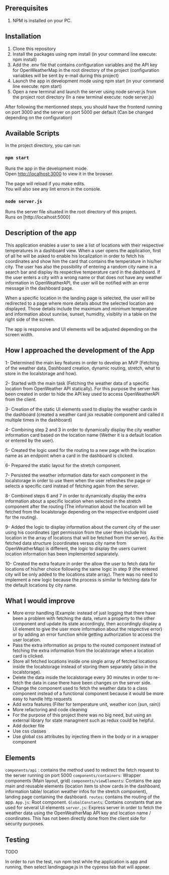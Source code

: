 ## Prerequisites
1. NPM is installed on your PC.

## Installation
1. Clone this repository
2. Install the packages using npm install (in your command line execute: npm install)
3. Add the .env file that contains configuration variables and the API key for OpenWeatherMap in the root directory of the project (configuration variabkes will be sent by e-mail during this project)
4. Launch the app in development mode using npm start (in your command line execute: npm start)
5. Open a new terminal and launch the server using node server.js from the project root directory (In a new terminal execute: node server.js)

After following the mentionned steps, you should have the frontend running on port 3000 and the server on port 5000 per default (Can be changed depending on the configuration)

## Available Scripts

In the project directory, you can run:

### `npm start`

Runs the app in the development mode.\
Open [http://localhost:3000](http://localhost:3000) to view it in the browser.

The page will reload if you make edits.\
You will also see any lint errors in the console.

### `node server.js`

Runs the server file situated in the root directory of this project.\
Runs on [http://localhost:5000]


## Description of the app

This application enables a user to see a list of locations with their respective temperatures in a dashboard view. 
When a user opens the application, first of all he will be asked to enable his localization in order to fetch his coordinates and show him the card that contains the temperature in his/her city.
The user has also the possibility of entering a random city name in a search bar and display its respective temperature card in the dashboard. If the user enters a city with a wrong name or that does not have any weather information in OpenWeatherAPI, the user will be notified with an error message in the dashboard page.

When a specific location in the landing page is selected, the user will be redirected to a page where more details about the selected location are displayed. Those details include the maximum and minimum temperature and information about sunrise, sunset, humidity, visiblity in a table on the right side of the screen.

The app is responsive and UI elements will be adjusted depending on the screen width.

## How I approached the development of the App

1- Determined the main key features in order to develop an MVP (Fetching of the weather data, Dashboard creation, dynamic routing, stretch, what to store in the localstorage and how).

2- Started with the main task (Fetching the weather data of a specific location from OpenWeather API statically). For this purpose the server has been created in order to hide the API key used to access OpenWeatherAPI from the client.

3- Creation of the static UI elements used to display the weather cards in the dashboard (created a weather card jsx reusable component and called it multiple times in the dashboard)

4- Combining step 2 and 3 in order to dynamically display the city weather information card based on the location name (Wether it is a default location or entered by the user).

5- Created the logic used for the routing to a new page with the location name as an endpoint when a card in the dashboard is clicked.

6- Prepared the static layout for the stretch component.

7- Persisted the weather information data for each component in the localstorage in order to use them when the user refreshes the page or selects a specific card instead of fetching again from the server.

8- Combined steps 6 and 7 in order to dynamically display the extra information about a specific location when selected in the stretch component after the routing (The information about the location will be fetched from the localstorage depending on the respective endpoint used for the routing).

9- Added the logic to display information about the current city of the user using his coordinates (get permission from the user then include his location in the array of locations that will be fetched from the server). As the fetched data structure (coordinates versus city name from OpenWeatherMap) is different, the logic to display the users current location information has been implemented separately.

10- Created the extra feature in order the allow the user to fetch data for locations of his/her choice following the same logic in step 9 (the entered city will be only added to the locations state array). There was no need to implement a new logic because the process is similar to fetching data for the default locations by city name.

## What I would improve

- More error handling (Example: instead of just logging that there have been a problem with fetching the data, return a property to the other component and update its state accordingly, then accordingly display a UI element to give the user more information about the respective error) or by adding an error function while getting authorization to access the user location.
- Pass the extra information as props to the routed component instead of fetching the extra information from the localstorage when a location card is clicked.
- Store all fetched locations inside one single array of fetched locations inside the localstorage instead of storing them separately (also in the localstorage).
- Delete the data inside the localstorage every 30 minutes in order to re-fetch the data in case there have been changes on the server side.
- Change the component used to fetch the weather data to a class component instead of a functional component because it would be more easy to handle http requests
- Add extra features (Filter for temperature unit, weather icon (sun, rain))
- More refactoring and code cleaning
- For the purpose of this project there was no big need, but using an external library for state managment such as redux could be helpful.
- Add docker file
- Use css classes
- Use global css attributes by injecting them in the body or in a wrapper component 

## Elements
`components/api` : contains the method used to redirect the fetch request to the server running on port 5000
`components/containers`: Wrapper components (Main layout, grid)
`components/viewElements`: Contains the app main and reusable elements (location item to show cards in the dashboard, information table/ location weather infos for the stretch component), landing page containing the dashboard.
`routes`: contains the routing of the app.
`App.js`: Root component.
`GlobalConstants`: Contains constants that are used for several UI elements
`server.js`: Express server in order to fetch the weather data using the OpenWeatherMap API key and location name / coordinates. This has not been directly done from the client side for security purposes.

## Testing

TODO

In order to run the test, run npm test while the application is app and running, then select landingpage.js in the cypress tab that will appear.

